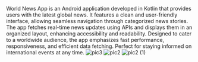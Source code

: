 World News App is an Android application developed in Kotlin that provides users with the latest global news. It features a clean and user-friendly interface, allowing seamless navigation through categorized news stories. The app fetches real-time news updates using APIs and displays them in an organized layout, enhancing accessibility and readability. Designed to cater to a worldwide audience, the app emphasizes fast performance, responsiveness, and efficient data fetching. Perfect for staying informed on international events at any time.
![pic3](https://github.com/user-attachments/assets/b28e4ca4-6224-453c-bb83-4b45762c878e) 
![pic2](https://github.com/user-attachments/assets/b8a04f38-3a80-4ec7-9963-fc76720c3b91)
![pic2 (1)](https://github.com/user-attachments/assets/2fc7c88d-0ee9-4495-9c6e-b57ea94e65de)
